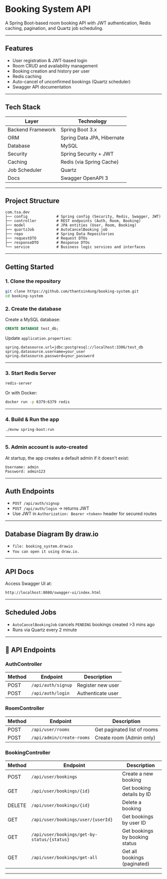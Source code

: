 
# Booking System API

A Spring Boot-based room booking API with JWT authentication, Redis caching, pagination, and Quartz job scheduling.

---

## Features

- User registration & JWT-based login
- Room CRUD and availability management
- Booking creation and history per user
- Redis caching
- Auto-cancel of unconfirmed bookings (Quartz scheduler)
- Swagger API documentation

---

## Tech Stack

| Layer              | Technology                        |
|-------------------|-----------------------------------|
| Backend Framework | Spring Boot 3.x                   |
| ORM               | Spring Data JPA, Hibernate        |
| Database          | MySQL               |
| Security          | Spring Security + JWT             |
| Caching           | Redis (via Spring Cache)          |
| Job Scheduler     | Quartz                            |
| Docs              | Swagger OpenAPI 3                 |

---

## Project Structure

```
com.tsa.dev
├── config             # Spring config (Security, Redis, Swagger, JWT)
├── controller         # REST endpoints (Auth, Room, Booking)
├── model              # JPA entities (User, Room, Booking)
├── quartzJob          # AutoCancelBooking job
├── repo               # Spring Data Repositories
├── requestDTO         # Request DTOs
├── responseDTO        # Response DTOs
└── service            # Business logic services and interfaces
```

---

## Getting Started

### 1. Clone the repository

```bash
git clone https://github.com/thantsin4ung/booking-system.git
cd booking-system
```

### 2. Create the database

Create a MySQL database:

```sql
CREATE DATABASE test_db;
```

Update `application.properties`:

```properties
spring.datasource.url=jdbc:postgresql://localhost:3306/test_db
spring.datasource.username=your_user
spring.datasource.password=your_password
```

---

### 3. Start Redis Server

```bash
redis-server
```

Or with Docker:

```bash
docker run -p 6379:6379 redis
```

---

### 4. Build & Run the app

```bash
./mvnw spring-boot:run
```

---

### 5. Admin account is auto-created

At startup, the app creates a default admin if it doesn't exist:

```properties
Username: admin
Password: admin123
```

---

## Auth Endpoints

- `POST /api/auth/signup`
- `POST /api/auth/login` → returns JWT
- Use JWT in `Authorization: Bearer <token>` header for secured routes

---
## Database Diagram By draw.io
- `file: booking_system.drawio`
- `You can open it using draw.io.`
---

## API Docs

Access Swagger UI at:

```
http://localhost:8080/swagger-ui/index.html
```

---

## Scheduled Jobs

- `AutoCancelBookingJob` cancels `PENDING` bookings created >3 mins ago
- Runs via Quartz every 2 minute

---
## 📡 API Endpoints

### AuthController

| Method | Endpoint           | Description       |
| ------ | ------------------ | ----------------- |
| POST   | `/api/auth/signup` | Register new user |
| POST   | `/api/auth/login`  | Authenticate user |

### RoomController

| Method | Endpoint                  | Description                 |
| ------ | ------------------------- | --------------------------- |
| POST   | `/api/user/rooms`         | Get paginated list of rooms |
| POST   | `/api/admin/create-rooms` | Create room (Admin only)    |

### BookingController

| Method | Endpoint                                    | Description                    |
| ------ | ------------------------------------------- | ------------------------------ |
| POST   | `/api/user/bookings`                        | Create a new booking           |
| GET    | `/api/user/bookings/{id}`                   | Get booking details by ID      |
| DELETE | `/api/user/bookings/{id}`                   | Delete a booking               |
| GET    | `/api/user/bookings/user/{userId}`          | Get bookings by user ID        |
| GET    | `/api/user/bookings/get-by-status/{status}` | Get bookings by booking status |
| GET    | `/api/user/bookings/get-all`                | Get all bookings (paginated)   |

---
